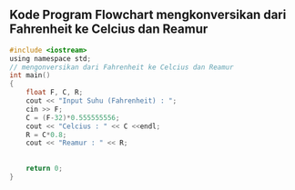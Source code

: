 ## Kode Program Flowchart mengkonversikan dari Fahrenheit ke Celcius dan Reamur
```C
#include <iostream>
using namespace std;
// mengonversikan dari Fahrenheit ke Celcius dan Reamur
int main() 
{ 
	float F, C, R;
	cout << "Input Suhu (Fahrenheit) : ";
	cin >> F;
	C = (F-32)*0.555555556;
	cout << "Celcius : " << C <<endl;
	R = C*0.8;
	cout << "Reamur : " << R;
	
	
	return 0;
}
```
